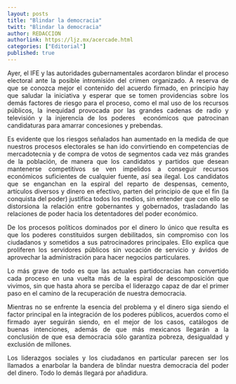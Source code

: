 ```yaml
---
layout: posts
title: "Blindar la democracia"
twitt: "Blindar la democracia"
author: REDACCION
authorlink: https://ljz.mx/acercade.html
categories: ["Editorial"]
published: true
---
```

<p style="text-align: justify;">
  Ayer, el IFE y las autoridades gubernamentales acordaron blindar el proceso electoral ante la posible intromisión del crimen organizado. A reserva de que se conozca mejor el contenido del acuerdo firmado, en principio hay que saludar la iniciativa y esperar que se tomen providencias sobre los demás factores de riesgo para el proceso, como el mal uso de los recursos públicos, la inequidad provocada por las grandes cadenas de radio y televisión y la injerencia de los poderes  económicos que patrocinan candidaturas para amarrar concesiones y prebendas.
</p>

<p style="text-align: justify;">
  Es evidente que los riesgos señalados han aumentado en la medida de que nuestros procesos electorales se han ido convirtiendo en competencias de mercadotecnia y de compra de votos de segmentos cada vez más grandes de la población, de manera que los candidatos y partidos que desean mantenerse competitivos se ven impelidos a conseguir recursos económicos suficientes de cualquier fuente, así sea ilegal. Los candidatos que se enganchan en la espiral del reparto de despensas, cemento, artículos diversos y dinero en efectivo, parten del principio de que el fin (la conquista del poder) justifica todos los medios, sin entender que con ello se distorsiona la relación entre gobernantes y gobernados, trasladando las relaciones de poder hacia los detentadores del poder económico.
</p>

<p style="text-align: justify;">
  De los procesos políticos dominados por el dinero lo único que resulta es que los poderes constituidos surgen debilitados, sin compromiso con los ciudadanos y sometidos a sus patrocinadores principales. Ello explica que proliferen los servidores públicos sin vocación de servicio y ávidos de aprovechar la administración para hacer negocios particulares.
</p>

<p style="text-align: justify;">
  Lo más grave de todo es que las actuales partidocracias han convertido cada proceso en una vuelta más de la espiral de descomposición que vivimos, sin que hasta ahora se perciba el liderazgo capaz de dar el primer paso en el camino de la recuperación de nuestra democracia.
</p>

<p style="text-align: justify;">
  Mientras no se enfrente la esencia del problema y el dinero siga siendo el factor principal en la integración de los poderes públicos, acuerdos como el firmado ayer seguirán siendo, en el mejor de los casos, catálogos de buenas intenciones, además de que más mexicanos llegarán a la conclusión de que esa democracia sólo garantiza pobreza, desigualdad y exclusión de millones.
</p>

<p style="text-align: justify;">
  Los liderazgos sociales y los ciudadanos en particular parecen ser los llamados a enarbolar la bandera de blindar nuestra democracia del poder del dinero. Todo lo demás llegará por añadidura.
</p>
